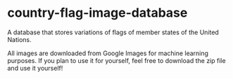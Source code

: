 # country-flag-image-database
A database that stores variations of flags of member states of the United Nations.

All images are downloaded from Google Images for machine learning purposes. If you plan to use it for yourself, feel free to download the zip file and use it yourself!

